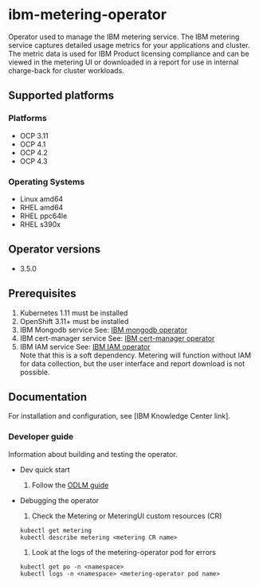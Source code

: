 # ibm-metering-operator

Operator used to manage the IBM metering service.  The IBM metering service captures detailed usage metrics for your applications and cluster.  The metric data is used for IBM Product licensing compliance and can be viewed in the metering UI or downloaded in a report for use in internal charge-back for cluster workloads.  

## Supported platforms

### Platforms

- OCP 3.11
- OCP 4.1
- OCP 4.2
- OCP 4.3

### Operating Systems

- Linux amd64
- RHEL amd64
- RHEL ppc64le
- RHEL s390x

## Operator versions

- 3.5.0

## Prerequisites

1. Kubernetes 1.11 must be installed
1. OpenShift 3.11+ must be installed
1. IBM Mongodb service See: [IBM mongodb operator](https://github.com/IBM/ibm-mongodb-operator)
1. IBM cert-manager service See: [IBM cert-manager operator](https://github.com/IBM/ibm-cert-manager-operator)
1. IBM IAM service See: [IBM IAM operator](https://github.com/IBM/ibm-iam-operator) </br>Note that this is a soft dependency.  Metering will function without IAM for data collection, but the user interface and report download is not possible.

## Documentation

For installation and configuration, see [IBM Knowledge Center link].

### Developer guide

Information about building and testing the operator.
- Dev quick start
  1. Follow the [ODLM guide](https://github.com/IBM/operand-deployment-lifecycle-manager/blob/master/docs/install/common-service-integration.md#end-to-end-test)
  
- Debugging the operator
  1. Check the Metering or MeteringUI custom resources (CR)

    ````
    kubectl get metering
    kubectl describe metering <metering CR name>
    ````

  1. Look at the logs of the metering-operator pod for errors

    ````
    kubectl get po -n <namespace>
    kubectl logs -n <namespace> <metering-operator pod name>
    ````
    
